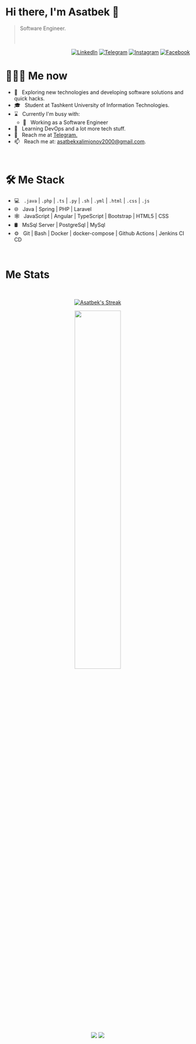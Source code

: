 <a href="https://t.me/AsadbekXalimjonov"></a>

# Hi there, I'm Asatbek 👋

> Software Engineer.
<br/><br/><br/>

<p align="end">
<a href="https://www.linkedin.com/in/asatbekxalimjonov/"><img alt="LinkedIn" src="https://img.shields.io/badge/LinkedIn-gray?style=flat-square&logo=linkedin"></a>
<a href="https://t.me/AsadbekXalimjonov"><img alt="Telegram" src="https://img.shields.io/badge/telegram-gray?style=flat-square&logo=telegram"></a>
<a href="https://instagram.com/asadbekcs"><img alt="Instagram" src="https://img.shields.io/badge/instagram-gray?style=flat-square&logo=instagram"></a>
<a href="https://facebook.com/asadbekCS"><img alt="Facebook" src="https://img.shields.io/badge/facebook-gray?style=flat-square&logo=facebook"></a>
</p>

<h1> 👨🏻‍💻 Me now </h1>

- 🤔 &nbsp; Exploring new technologies and developing software solutions and quick hacks.
- 🎓 &nbsp; Student at Tashkent University of Information Technologies.
- ⌛️ &nbsp; Currently I'm busy with:
  - 💼 &nbsp; Working as a Software Engineer
- 🌱 &nbsp; Learning DevOps and a lot more tech stuff.
- 📝 &nbsp; Reach me at [Telegram.](https://t.me/AsadbekXalimjonov)
- 📫 &nbsp; Reach me at: asatbekxalimjonov2000@gmail.com.

<br/>

<h1>🛠 Me Stack</h1>

- 💻 &nbsp; `.java` | `.php` | `.ts` | `.py` | `.sh` | `.yml` | `.html` | `.css` | `.js`
- 🌐 &nbsp; Java | Spring | PHP | Laravel
- 🕸 &nbsp; JavaScript | Angular | TypeScript | Bootstrap | HTML5 | CSS
- 🛢 &nbsp; MsSql Server | PostgreSql | MySql
- ⚙️ &nbsp; Git | Bash | Docker | docker-compose | Github Actions | Jenkins CI CD

<br/>

<h1>Me Stats</h1>

<div align="center">
<div>
 <br/>

[![Asatbek's Streak](https://github-readme-streak-stats.herokuapp.com?user=asatbekDeveloper&theme=dark&date_format=M%20j%5B%2C%20Y%5D&border=FFFFFF&ring=3722DD)](https://git.io/streak-stats)

<p align="center">
    <a href="https://leetcode.com/asatbek/"><img width="50%" src="https://leetcode.card.workers.dev/asatbek?theme=dark&font=baloo&extension=null&border=2&border_radius=8"></a>
</p>
  
[![](https://komarev.com/ghpvc/?username=asatbekDeveloper&color=orange&label=Profile%20Views)](https://github.com/asatbekDeveloper/asatbekDeveloper)
[![](https://img.shields.io/github/followers/asatbekDeveloper?label=GitHub%20Followers)](https://github.com/asatbekDeveloper)
